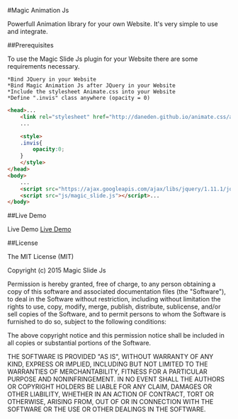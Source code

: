 #Magic Animation Js

Powerfull Animation library for your own Website. It's very simple to use and integrate.

##Prerequisites

To use the Magic Slide Js plugin for your Website there are some requirements necessary.

    *Bind JQuery in your Website
    *Bind Magic Animation Js after JQuery in your Website
    *Include the stylesheet Animate.css into your Website
    *Define ".invis" class anywhere (opacity = 0)

```html
<head>...
	<link rel="stylesheet" href="http://daneden.github.io/animate.css/animate.min.css">
	...

	<style>
	.invis{
		opacity:0;
	}
	</style>
</head>
<body>
	...
	<script src="https://ajax.googleapis.com/ajax/libs/jquery/1.11.1/jquery.min.js"></script>
	<script src="js/magic_slide.js"></script>...
</body>
```

##Live Demo

Live Demo [Live Demo](http://mbress.github.io/magic-slide-js/ "Magic Animation Js - Live Demo")

##License

The MIT License (MIT)

Copyright (c) 2015 Magic Slide Js

Permission is hereby granted, free of charge, to any person obtaining a copy of this software and associated documentation files (the "Software"), to deal in the Software without restriction, including without limitation the rights to use, copy, modify, merge, publish, distribute, sublicense, and/or sell copies of the Software, and to permit persons to whom the Software is furnished to do so, subject to the following conditions:

The above copyright notice and this permission notice shall be included in all copies or substantial portions of the Software.

THE SOFTWARE IS PROVIDED "AS IS", WITHOUT WARRANTY OF ANY KIND, EXPRESS OR IMPLIED, INCLUDING BUT NOT LIMITED TO THE WARRANTIES OF MERCHANTABILITY, FITNESS FOR A PARTICULAR PURPOSE AND NONINFRINGEMENT. IN NO EVENT SHALL THE AUTHORS OR COPYRIGHT HOLDERS BE LIABLE FOR ANY CLAIM, DAMAGES OR OTHER LIABILITY, WHETHER IN AN ACTION OF CONTRACT, TORT OR OTHERWISE, ARISING FROM, OUT OF OR IN CONNECTION WITH THE SOFTWARE OR THE USE OR OTHER DEALINGS IN THE SOFTWARE. 
